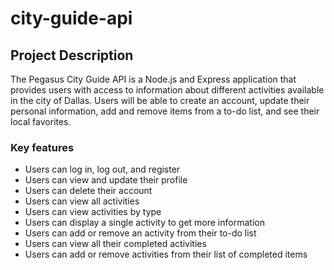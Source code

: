 # city-guide-api

## Project Description
The Pegasus City Guide API is a Node.js and Express application that provides users with access to information about different activities available in the city of Dallas. Users will be able to create an account, update their personal information, add and remove items from a to-do list, and see their local favorites.

### Key features
* Users can log in, log out, and register
* Users can view and update their profile
* Users can delete their account
* Users can view all activities
* Users can view activities by type
* Users can display a single activity to get more information
* Users can add or remove an activity from their to-do list
* Users can view all their completed activities
* Users can add or remove activities from their list of completed items